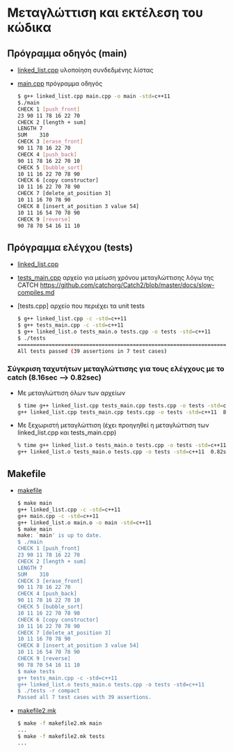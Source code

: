 # Μεταγλώττιση και εκτέλεση του κώδικα

## Πρόγραμμα οδηγός (main)

* [linked_list.cpp](./linked_list.cpp) υλοποίηση συνδεδμένης λίστας
* [main.cpp](./main.cpp) πρόγραμμα οδηγός

    ```sh
    $ g++ linked_list.cpp main.cpp -o main -std=c++11
    $./main
    CHECK 1 [push_front]
    23 90 11 78 16 22 70
    CHECK 2 [length + sum]
    LENGTH 7
    SUM    310
    CHECK 3 [erase_front]
    90 11 78 16 22 70
    CHECK 4 [push_back]
    90 11 78 16 22 70 10
    CHECK 5 [bubble_sort]
    10 11 16 22 70 78 90
    CHECK 6 [copy constructor]
    10 11 16 22 70 78 90
    CHECK 7 [delete_at_position 3]
    10 11 16 70 78 90
    CHECK 8 [insert_at_position 3 value 54]
    10 11 16 54 70 78 90
    CHECK 9 [reverse]
    90 78 70 54 16 11 10
    ```

## Πρόγραμμα ελέγχου (tests)

* [linked_list.cpp](./linked_list.cpp)
* [tests_main.cpp](./tests_main.cpp) αρχείο για μείωση χρόνου μεταγλώττισης λόγω της CATCH <https://github.com/catchorg/Catch2/blob/master/docs/slow-compiles.md>
* [tests.cpp] αρχείο που περιέχει τα unit tests

    ```sh
    $ g++ linked_list.cpp -c -std=c++11
    $ g++ tests_main.cpp -c -std=c++11
    $ g++ linked_list.o tests_main.o tests.cpp -o tests -std=c++11
    $ ./tests
    ===============================================================================
    All tests passed (39 assertions in 7 test cases)
    ```

### Σύγκριση ταχυτήτων μεταγλώττισης για τους ελέγχους με το catch (8.16sec --> 0.82sec)

* Με μεταγλώττιση όλων των αρχείων

    ```sh
    $ time g++ linked_list.cpp tests_main.cpp tests.cpp -o tests -std=c++11
    g++ linked_list.cpp tests_main.cpp tests.cpp -o tests -std=c++11  8.16s user 0.38s system 99% cpu 8.609 total
    ```

* Με ξεχωριστή μεταγλώττιση (έχει προηγηθεί η μεταγλώττιση των linked_list.cpp και tests_main.cpp)

    ```sh
    % time g++ linked_list.o tests_main.o tests.cpp -o tests -std=c++11
    g++ linked_list.o tests_main.o tests.cpp -o tests -std=c++11  0.82s user 0.08s system 99% cpu 0.905 total
    ```

## Makefile

* [makefile](./makefile)

    ```sh
    $ make main
    g++ linked_list.cpp -c -std=c++11
    g++ main.cpp -c -std=c++11
    g++ linked_list.o main.o -o main -std=c++11
    $ make main
    make: `main' is up to date.
    $ ./main
    CHECK 1 [push_front]
    23 90 11 78 16 22 70
    CHECK 2 [length + sum]
    LENGTH 7
    SUM    310
    CHECK 3 [erase_front]
    90 11 78 16 22 70
    CHECK 4 [push_back]
    90 11 78 16 22 70 10
    CHECK 5 [bubble_sort]
    10 11 16 22 70 78 90
    CHECK 6 [copy constructor]
    10 11 16 22 70 78 90
    CHECK 7 [delete_at_position 3]
    10 11 16 70 78 90
    CHECK 8 [insert_at_position 3 value 54]
    10 11 16 54 70 78 90
    CHECK 9 [reverse]
    90 78 70 54 16 11 10
    $ make tests
    g++ tests_main.cpp -c -std=c++11
    g++ linked_list.o tests_main.o tests.cpp -o tests -std=c++11
    $ ./tests -r compact
    Passed all 7 test cases with 39 assertions.
    ```

* [makefile2.mk](./makefile2.mk)

    ```sh
    $ make -f makefile2.mk main
    ...
    $ make -f makefile2.mk tests
    ...
    ```
